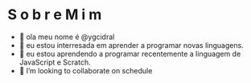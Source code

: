 # S o b r e   M i m

- 👋 ola meu nome é @ygcidral
- 👀 eu estou interresada em aprender a programar novas linguagens.
- 🌱 eu estou aprendendo a programar recentemente a linguagem de JavaScript e Scratch.
- 💞️ I’m looking to collaborate on schedule

<!---
ygcidral/ygcidral is a ✨ special ✨ repository because its `README.md` (this file) appears on your GitHub profile.
You can click the Preview link to take a look at your changes.
--->
